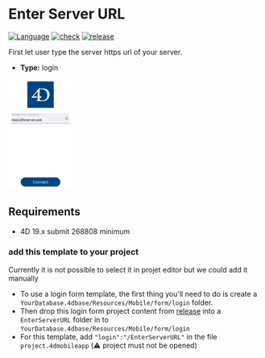 # Enter Server URL

[![Language][swift-shield]][swift-url]
[![check][check-shield]][check-url]
[![release][release-shield]][release-url]

First let user type the server https url of your server.

* **Type:** login

<img src="Screenshot.png" width="25%" height="25%"/>

## Requirements

* 4D 19.x submit 268808 minimum

### add this template to your project

Currently it is not possible to select it in projet editor but we could add it manually

* To use a login form template, the first thing you'll need to do is create a `YourDatabase.4dbase/Resources/Mobile/form/login` folder.
* Then drop this login form project content from [release][release-url] into a `EnterServerURL` folder in to `YourDatabase.4dbase/Resources/Mobile/form/login`
* For this template, add `"login":"/EnterServerURL"` in the file `project.4dmobileapp` (⚠️ project must not be opened)

<!-- MARKDOWN LINKS & IMAGES -->
<!-- https://www.markdownguide.org/basic-syntax/#reference-style-links -->
[swift-shield]: http://img.shields.io/badge/language-swift-orange.svg?style=flat
[swift-url]: https://developer.apple.com/swift/
[check-shield]: https://github.com/4d-go-mobile/form-login-EnterServerURL/workflows/%E2%9C%85%20check/badge.svg
[check-url]: https://github.com/4d-go-mobile/form-login-EnterServerURL/actions?query=workflow%3A%22%E2%9C%85+check%22
[release-shield]: https://img.shields.io/github/v/release/4d-go-mobile/form-login-EnterServerURL
[release-url]: https://github.com/4d-go-mobile/form-login-EnterServerURL/releases

